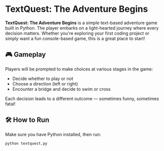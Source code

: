 # TextQuest: The Adventure Begins

**TextQuest: The Adventure Begins** is a simple text-based adventure game built in Python. The player embarks on a light-hearted journey where every decision matters. Whether you're exploring your first coding project or simply want a fun console-based game, this is a great place to start!

## 🎮 Gameplay

Players will be prompted to make choices at various stages in the game:
- Decide whether to play or not
- Choose a direction (left or right)
- Encounter a bridge and decide to swim or cross

Each decision leads to a different outcome — sometimes funny, sometimes fatal!

## 🛠️ How to Run

Make sure you have Python installed, then run:

```bash
python textquest.py
